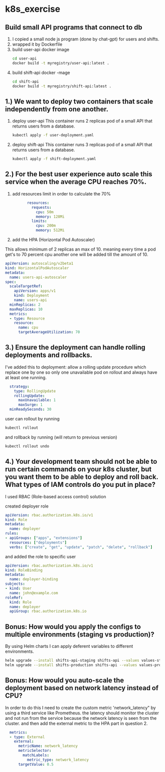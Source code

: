 # k8s_exercise

## Build small API programs that connect to db

1. I copied a small node js program (done by chat-gpt) for users and shifts.
2. wrapped it by Dockerfile
3. build user-api docker image
    ```bash
    cd user-api
    docker build -t myregistry/user-api:latest .
    ```
4. build shift-api docker -mage
    ```bash
    cd shift-api
    docker build -t myregistry/shift-api:latest .
    ```

## 1.) We want to deploy two containers that scale independently from one another.
1. deploy user-api
This container runs 2 replicas pod of a small API that returns users from a database.

    ```bash
    kubectl apply -f user-deployment.yaml
    ```

2. deploy shift-api
This container runs 3 replicas pod of a small API that returns users from a database.

    ```bash
    kubectl apply -f shift-deployment.yaml
    ```

## 2.) For the best user experience auto scale this service when the average CPU reaches 70%.

1.  add resources limit in order to calculate the 70%

```yaml
          resources:
            requests:
              cpu: 50m
              memory: 128Mi
            limits:
              cpu: 200m
              memory: 512Mi
```

2. add the HPA (Horizontal Pod Autoscaler)

This allows minimum of 2 replicas an max of 10. meaning every time a pod get's to 70 percent cpu another one will be added till the amount of 10.

```yaml
apiVersion: autoscaling/v2beta1
kind: HorizontalPodAutoscaler
metadata:
  name: users-api-autoscaler
spec:
  scaleTargetRef:
    apiVersion: apps/v1
    kind: Deployment
    name: users-api
  minReplicas: 2
  maxReplicas: 10
  metrics:
  - type: Resource
    resource:
      name: cpu
      targetAverageUtilization: 70
```

## 3.) Ensure the deployment can handle rolling deployments and rollbacks.

I've added this to deployment:
allow a rolling update procedure which replace one by one so only one unavailable pod on rollout and always have at least one running.

```yaml
  strategy:
    type: RollingUpdate
    rollingUpdate:
      maxUnavailable: 1
      maxSurge: 1
  minReadySeconds: 30
```

user can rollout by running
```bash
kubectl rollout
```
and rollback by running (will return to previous version)

```bash
kubectl rollout undo
```
## 4.) Your development team should not be able to run certain commands on your k8s cluster, but you want them to be able to deploy and roll back. What types of IAM controls do you put in place?

I used RBAC (Role-based access control) solution

created deployer role

```yaml
apiVersion: rbac.authorization.k8s.io/v1
kind: Role
metadata:
  name: deployer
rules:
- apiGroups: ["apps", "extensions"]
  resources: ["deployments"]
  verbs: ["create", "get", "update", "patch", "delete", "rollback"]
```

and added the role to specific user

```yaml
apiVersion: rbac.authorization.k8s.io/v1
kind: RoleBinding
metadata:
  name: deployer-binding
subjects:
- kind: User
  name: john@example.com
roleRef:
  kind: Role
  name: deployer
  apiGroup: rbac.authorization.k8s.io
```


## Bonus: How would you apply the configs to multiple environments (staging vs production)?
By using Helm charts I can apply deferent variables to different environments.

```bash
helm upgrade --install shifts-api-staging shifts-api --values values-staging.yaml
helm upgrade --install shifts-production shifts-api --values values-production.yaml
```
## Bonus: How would you auto-scale the deployment based on network latency instead of CPU?
In order to do this I need to create the custom metric 'network_latency" by using a third service like Prometheus.
the latency should monitor the cluster and not run from the service because the network latency is seen from the cluster.
and then add the external metric to the HPA part in question 2.

```yaml
  metrics:
  - type: External
    external:
      metricName: network_latency
      metricSelector:
        matchLabels:
          metric_type: network_latency
      targetValue: 0.5
```

